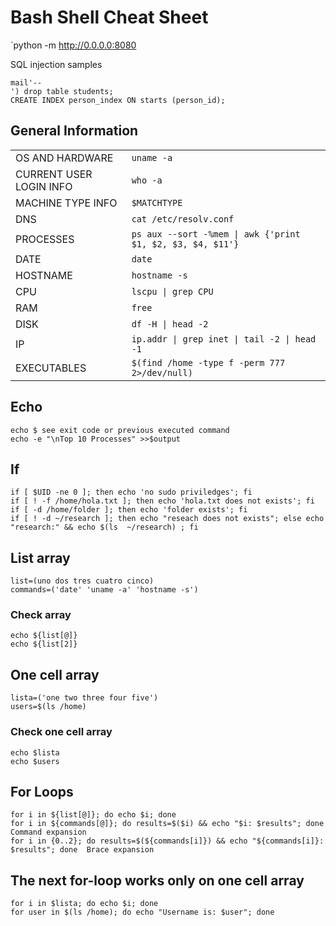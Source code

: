 # Bash Shell Cheat Sheet
`python -m http://0.0.0.0:8080

 SQL injection samples
```
mail'--
') drop table students;
CREATE INDEX person_index ON starts (person_id);
```
## General Information 
| | |
| --- | --- |
| OS AND HARDWARE | `uname -a` |
| CURRENT USER LOGIN INFO | `who -a` |
| MACHINE TYPE INFO | `$MATCHTYPE` |
| DNS | `cat /etc/resolv.conf` |
| PROCESSES | `ps aux --sort -%mem \| awk {'print $1, $2, $3, $4, $11'}` |
| DATE | `date` |
| HOSTNAME | `hostname -s` |
| CPU | `lscpu \| grep CPU` |
| RAM | `free` |
| DISK | `df -H \| head -2` |
| IP | `ip.addr \| grep inet \| tail -2 \| head -1` |
| EXECUTABLES | `$(find /home -type f -perm 777 2>/dev/null)` |

## Echo

```
echo $ see exit code or previous executed command
echo -e "\nTop 10 Processes" >>$output
```

## If

```
if [ $UID -ne 0 ]; then echo 'no sudo priviledges'; fi
if [ ! -f /home/hola.txt ]; then echo 'hola.txt does not exists'; fi
if [ -d /home/folder ]; then echo 'folder exists'; fi
if [ ! -d ~/research ]; then echo "reseach does not exists"; else echo "research:" && echo $(ls  ~/research) ; fi
```

## List array

```
list=(uno dos tres cuatro cinco)
commands=('date' 'uname -a' 'hostname -s')
```

### Check array

```
echo ${list[@]}
echo ${list[2]}
```

## One cell array

```
lista=('one two three four five')
users=$(ls /home)
```

### Check one cell array

```
echo $lista
echo $users
```

## For Loops

```
for i in ${list[@]}; do echo $i; done
for i in ${commands[@]}; do results=$($i) && echo "$i: $results"; done  Command expansion
for i in {0..2}; do results=$(${commands[i]}) && echo "${commands[i]}: $results"; done  Brace expansion
```

## The next for-loop works only on one cell array

```
for i in $lista; do echo $i; done
for user in $(ls /home); do echo "Username is: $user"; done
```
